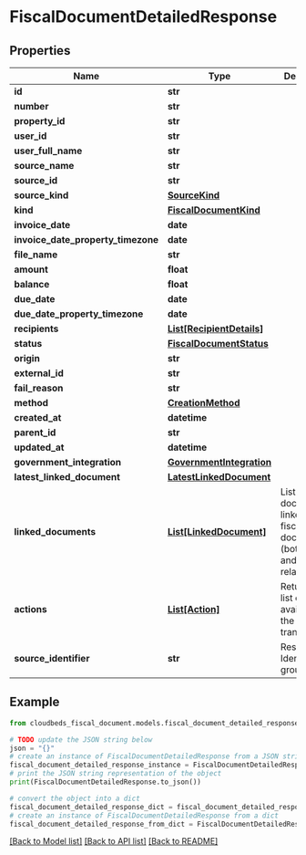 # FiscalDocumentDetailedResponse


## Properties

Name | Type | Description | Notes
------------ | ------------- | ------------- | -------------
**id** | **str** |  | [optional] 
**number** | **str** |  | [optional] 
**property_id** | **str** |  | [optional] 
**user_id** | **str** |  | [optional] 
**user_full_name** | **str** |  | [optional] 
**source_name** | **str** |  | [optional] 
**source_id** | **str** |  | [optional] 
**source_kind** | [**SourceKind**](SourceKind.md) |  | [optional] 
**kind** | [**FiscalDocumentKind**](FiscalDocumentKind.md) |  | [optional] 
**invoice_date** | **date** |  | [optional] 
**invoice_date_property_timezone** | **date** |  | [optional] 
**file_name** | **str** |  | [optional] 
**amount** | **float** |  | [optional] 
**balance** | **float** |  | [optional] 
**due_date** | **date** |  | [optional] 
**due_date_property_timezone** | **date** |  | [optional] 
**recipients** | [**List[RecipientDetails]**](RecipientDetails.md) |  | [optional] 
**status** | [**FiscalDocumentStatus**](FiscalDocumentStatus.md) |  | [optional] 
**origin** | **str** |  | [optional] 
**external_id** | **str** |  | [optional] 
**fail_reason** | **str** |  | [optional] 
**method** | [**CreationMethod**](CreationMethod.md) |  | [optional] 
**created_at** | **datetime** |  | [optional] 
**parent_id** | **str** |  | [optional] 
**updated_at** | **datetime** |  | [optional] 
**government_integration** | [**GovernmentIntegration**](GovernmentIntegration.md) |  | [optional] 
**latest_linked_document** | [**LatestLinkedDocument**](LatestLinkedDocument.md) |  | [optional] 
**linked_documents** | [**List[LinkedDocument]**](LinkedDocument.md) | List of documents linked to this fiscal document (both parent and child relationships) | [optional] 
**actions** | [**List[Action]**](Action.md) | Returns the list of actions available for the transaction | [optional] 
**source_identifier** | **str** | Reservation Identifier or a group code | [optional] 

## Example

```python
from cloudbeds_fiscal_document.models.fiscal_document_detailed_response import FiscalDocumentDetailedResponse

# TODO update the JSON string below
json = "{}"
# create an instance of FiscalDocumentDetailedResponse from a JSON string
fiscal_document_detailed_response_instance = FiscalDocumentDetailedResponse.from_json(json)
# print the JSON string representation of the object
print(FiscalDocumentDetailedResponse.to_json())

# convert the object into a dict
fiscal_document_detailed_response_dict = fiscal_document_detailed_response_instance.to_dict()
# create an instance of FiscalDocumentDetailedResponse from a dict
fiscal_document_detailed_response_from_dict = FiscalDocumentDetailedResponse.from_dict(fiscal_document_detailed_response_dict)
```
[[Back to Model list]](../README.md#documentation-for-models) [[Back to API list]](../README.md#documentation-for-api-endpoints) [[Back to README]](../README.md)


